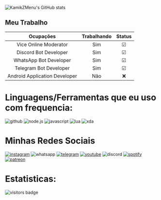 ![KamikZMenu's GitHub stats](https://github-readme-stats.vercel.app/api?username=KamikZMenu&show_icons=true&theme=dark)
## Meu Trabalho
|  Ocupações |                                 Trabalhando | Status
| :---------------------------------------------: | :-----------: | :-----: |
| Vice Online Moderator|Sim|☑|
| Discord Bot Developer|Sim|☑|
| WhatsApp Bot Developer|Sim|☑|
| Telegram Bot Developer|Sim|☑|
| Android Application Developer|Não|❌|
# Linguagens/Ferramentas que eu uso com frequencia:
![github](https://camo.githubusercontent.com/fbc3df79ffe1a99e482b154b29262ecbb10d6ee4ed22faa82683aa653d72c4e1/68747470733a2f2f696d672e736869656c64732e696f2f62616467652f4769744875622d3130303030303f7374796c653d666f722d7468652d6261646765266c6f676f3d676974687562266c6f676f436f6c6f723d7768697465) ![node.js](https://camo.githubusercontent.com/0fad77ddd85292b8800107c5a51df2f64ff5126a0fe6dfa1eb7d4977032918e2/68747470733a2f2f696d672e736869656c64732e696f2f62616467652f4e6f64652532306a732d3333393933333f7374796c653d666f722d7468652d6261646765266c6f676f3d6e6f6465646f746a73266c6f676f436f6c6f723d7768697465) ![javascript](https://camo.githubusercontent.com/93c855ae825c1757f3426f05a05f4949d3b786c5b22d0edb53143a9e8f8499f6/68747470733a2f2f696d672e736869656c64732e696f2f62616467652f4a6176615363726970742d3332333333303f7374796c653d666f722d7468652d6261646765266c6f676f3d6a617661736372697074266c6f676f436f6c6f723d463744463145) ![lua](https://camo.githubusercontent.com/7d29a31488409b4bb55a4388db2d18808cb7d8b0bd8b4c1d54145001e58b376a/68747470733a2f2f696d672e736869656c64732e696f2f62616467652f4c75612d3243324437323f7374796c653d666f722d7468652d6261646765266c6f676f3d6c7561266c6f676f436f6c6f723d7768697465) ![xda](https://camo.githubusercontent.com/fdc961e5f30b81ad76a804f1c46e7e9f41f66401714780d772fd84be9a47d6a7/68747470733a2f2f696d672e736869656c64732e696f2f62616467652f786461253230646576656c6f706572732d3244414145393f7374796c653d666f722d7468652d6261646765266c6f676f3d7864612d646576656c6f70657273266c6f676f436f6c6f723d7768697465)

# Minhas Redes Sociais
[![instagram](https://camo.githubusercontent.com/b3d4671768bd0f9b6c8f410a25a96e0c5a4d135208d8910461e986f97e7985ab/68747470733a2f2f696d672e736869656c64732e696f2f62616467652f496e7374616772616d2d4534343035463f7374796c653d666f722d7468652d6261646765266c6f676f3d696e7374616772616d266c6f676f436f6c6f723d7768697465)](https://www.instagram.com/heydaddy4m/) ![whatsapp](https://camo.githubusercontent.com/d9d4db0a25f6d41d6ef282c6adc2f9bd5b31201ef00ba580f5a945da4063a937/68747470733a2f2f696d672e736869656c64732e696f2f62616467652f57686174734170702d3235443336363f7374796c653d666f722d7468652d6261646765266c6f676f3d7768617473617070266c6f676f436f6c6f723d7768697465) [![telegram](https://camo.githubusercontent.com/cf4ed981404024c1adfc79d5575c4edf1836c4fe36b24b03383ece888cef7e29/68747470733a2f2f696d672e736869656c64732e696f2f62616467652f54656c656772616d2d3243413545303f7374796c653d666f722d7468652d6261646765266c6f676f3d74656c656772616d266c6f676f436f6c6f723d7768697465)](https://t.me/KamikZMenu) [![youtube](https://camo.githubusercontent.com/d79c5549652f9c7690992eb49571d216a70a480681561cbd93bfbfc77c491e54/68747470733a2f2f696d672e736869656c64732e696f2f62616467652f596f75547562652d4646303030303f7374796c653d666f722d7468652d6261646765266c6f676f3d796f7574756265266c6f676f436f6c6f723d7768697465)](https://www.youtube.com/@KamikZMenu) ![discord](https://camo.githubusercontent.com/f868f43f3c084669121e55e633ca5c3e11d382872ab7db663789f5c736c71a43/68747470733a2f2f696d672e736869656c64732e696f2f62616467652f446973636f72642d3538363546323f7374796c653d666f722d7468652d6261646765266c6f676f3d646973636f7264266c6f676f436f6c6f723d7768697465) [![spotify](https://camo.githubusercontent.com/4abeca809d527e2164807b5ed66cf5dbcc683e2352b0ad07b0f9d07cb7411438/68747470733a2f2f696d672e736869656c64732e696f2f62616467652f53706f746966792d3145443736303f7374796c653d666f722d7468652d6261646765266c6f676f3d73706f74696679266c6f676f436f6c6f723d7768697465)](https://open.spotify.com/user/8atugkm97xdnr9lbwf73qd2le?si=255cdf3ce27b4ed2) [![patreon](https://camo.githubusercontent.com/c6897fc6312fce5616017542509d0cb106cff96571ab5d14a0f59e6bc2cb626e/68747470733a2f2f696d672e736869656c64732e696f2f62616467652f50617472656f6e2d4639363835343f7374796c653d666f722d7468652d6261646765266c6f676f3d70617472656f6e266c6f676f436f6c6f723d7768697465)](https://patreon.com/KamikZMenu?utm_medium=clipboard_copy&utm_source=copyLink&utm_campaign=creatorshare_creator&utm_content=join_link)

# Estatisticas:
![visitors badge](https://visitor-badge.laobi.icu/badge?page_id=jwenjian.visitor-badge&format=true&left_text=Total%20de%20Visitantes&right_color=green)
